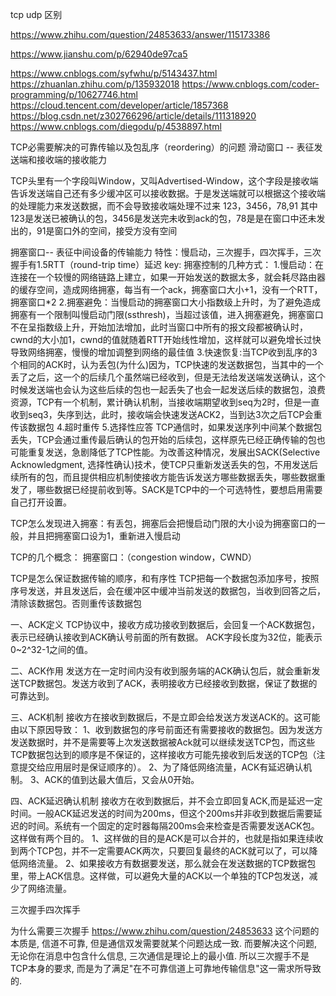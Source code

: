 tcp udp 区别

https://www.zhihu.com/question/24853633/answer/115173386

https://www.jianshu.com/p/62940de97ca5

https://www.cnblogs.com/syfwhu/p/5143437.html
https://zhuanlan.zhihu.com/p/135932018
https://www.cnblogs.com/coder-programming/p/10627746.html
https://cloud.tencent.com/developer/article/1857368
https://blog.csdn.net/z302766296/article/details/111318920
https://www.cnblogs.com/diegodu/p/4538897.html

TCP必需要解决的可靠传输以及包乱序（reordering）的问题
滑动窗口 -- 表征发送端和接收端的接收能力

TCP头里有一个字段叫Window，又叫Advertised-Window，这个字段是接收端告诉发送端自己还有多少缓冲区可以接收数据。于是发送端就可以根据这个接收端的处理能力来发送数据，而不会导致接收端处理不过来
123，3456，78,91
其中123是发送已被确认的包，3456是发送完未收到ack的包，78是是在窗口中还未发出的，91是窗口外的空间，接受方没有空间

拥塞窗口-- 表征中间设备的传输能力
特性：慢启动，三次握手，四次挥手，三次握手有1.5RTT（round-trip time）延迟
key:
拥塞控制的几种方式：
1.慢启动：在连接在一个较慢的网络链路上建立，如果一开始发送的数据太多，就会耗尽路由器的缓存空间，造成网络拥塞，每当有一个ack，拥塞窗口大小+1，没有一个RTT，拥塞窗口*2
2.拥塞避免：当慢启动的拥塞窗口大小指数级上升时，为了避免造成拥塞有一个限制叫慢启动门限(ssthresh)，当超过该值，进入拥塞避免，拥塞窗口不在呈指数级上升，开始加法增加，此时当窗口中所有的报文段都被确认时，cwnd的大小加1，cwnd的值就随着RTT开始线性增加，这样就可以避免增长过快导致网络拥塞，慢慢的增加调整到网络的最佳值
3.快速恢复:当TCP收到乱序的3个相同的ACK时，认为丢包(为什么)因为，TCP快速的发送数据包，当其中的一个丢了之后，这一个的后续几个虽然端已经收到，但是无法给发送端发送确认，这个时候发送端也会认为这些后续的包也一起丢失了也会一起发送后续的数据包，浪费资源，TCP有一个机制，累计确认机制，当接收端期望收到seq为2时，但是一直收到seq3，失序到达，此时，接收端会快速发送ACK2，当到达3次之后TCP会重传该数据包
4.超时重传
5.选择性应答
TCP通信时，如果发送序列中间某个数据包丢失，TCP会通过重传最后确认的包开始的后续包，这样原先已经正确传输的包也可能重复发送，急剧降低了TCP性能。为改善这种情况，发展出SACK(Selective Acknowledgment, 选择性确认)技术，使TCP只重新发送丢失的包，不用发送后续所有的包，而且提供相应机制使接收方能告诉发送方哪些数据丢失，哪些数据重发了，哪些数据已经提前收到等。SACK是TCP中的一个可选特性，要想启用需要自己打开设置。

TCP怎么发现进入拥塞：有丢包，拥塞后会把慢启动门限的大小设为拥塞窗口的一般，并且把拥塞窗口设为1，重新进入慢启动

TCP的几个概念：
拥塞窗口：（congestion window，CWND）

TCP是怎么保证数据传输的顺序，和有序性
TCP把每一个数据包添加序号，按照序号发送，并且发送后，会在缓冲区中缓冲当前发送的数据包，当收到回答之后，清除该数据包。否则重传该数据包

一、ACK定义
TCP协议中，接收方成功接收到数据后，会回复一个ACK数据包，表示已经确认接收到ACK确认号前面的所有数据。
ACK字段长度为32位，能表示0~2^32-1之间的值。

二、ACK作用
发送方在一定时间内没有收到服务端的ACK确认包后，就会重新发送TCP数据包。发送方收到了ACK，表明接收方已经接收到数据，保证了数据的可靠达到。

三、ACK机制
接收方在接收到数据后，不是立即会给发送方发送ACK的。这可能由以下原因导致：
1、收到数据包的序号前面还有需要接收的数据包。因为发送方发送数据时，并不是需要等上次发送数据被Ack就可以继续发送TCP包，而这些TCP数据包达到的顺序是不保证的，这样接收方可能先接收到后发送的TCP包（注意提交给应用层时是保证顺序的）。
2、为了降低网络流量，ACK有延迟确认机制。
3、ACK的值到达最大值后，又会从0开始。

四、ACK延迟确认机制
接收方在收到数据后，并不会立即回复ACK,而是延迟一定时间。一般ACK延迟发送的时间为200ms，但这个200ms并非收到数据后需要延迟的时间。系统有一个固定的定时器每隔200ms会来检查是否需要发送ACK包。这样做有两个目的。
1、这样做的目的是ACK是可以合并的，也就是指如果连续收到两个TCP包，并不一定需要ACK两次，只要回复最终的ACK就可以了，可以降低网络流量。
2、如果接收方有数据要发送，那么就会在发送数据的TCP数据包里，带上ACK信息。这样做，可以避免大量的ACK以一个单独的TCP包发送，减少了网络流量。


三次握手四次挥手

为什么需要三次握手
https://www.zhihu.com/question/24853633
这个问题的本质是, 信道不可靠, 但是通信双发需要就某个问题达成一致. 而要解决这个问题, 无论你在消息中包含什么信息, 三次通信是理论上的最小值. 所以三次握手不是TCP本身的要求, 而是为了满足"在不可靠信道上可靠地传输信息"这一需求所导致的. 
